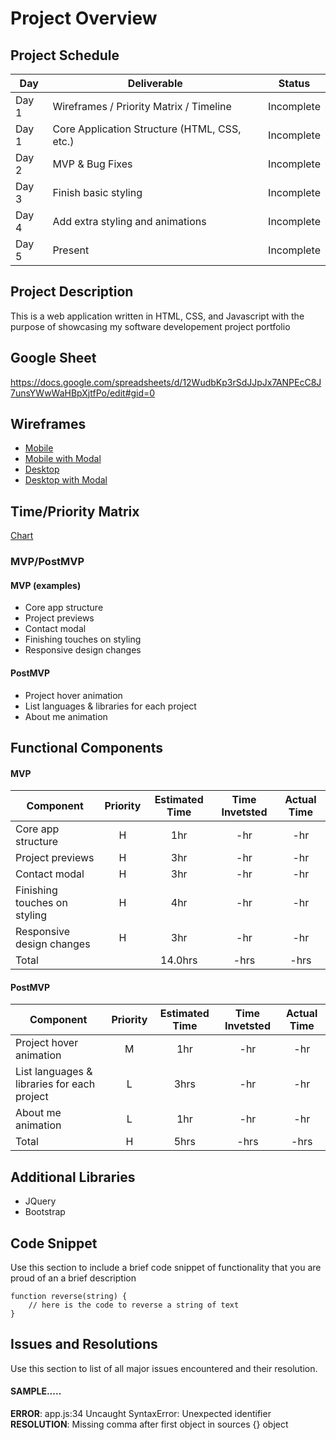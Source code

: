 # Project Overview

## Project Schedule

|  Day | Deliverable | Status
|---|---| ---|
|Day 1| Wireframes / Priority Matrix / Timeline | Incomplete
|Day 1| Core Application Structure (HTML, CSS, etc.) | Incomplete
|Day 2| MVP & Bug Fixes | Incomplete
|Day 3| Finish basic styling | Incomplete
|Day 4| Add extra styling and animations | Incomplete
|Day 5| Present | Incomplete


## Project Description

This is a web application written in HTML, CSS, and Javascript with the purpose of showcasing my software developement project portfolio

## Google Sheet

https://docs.google.com/spreadsheets/d/12WudbKp3rSdJJpJx7ANPEcC8J7unsYWwWaHBpXjtfPo/edit#gid=0

## Wireframes

- [Mobile](images/wireframe_mobile.jpg)
- [Mobile with Modal](images/wireframe_mobile_modal.jpg)
- [Desktop](images/wireframe_desktop.jpg)
- [Desktop with Modal](images/wireframe_desktop_modal.jpg)


## Time/Priority Matrix 

[Chart](images/time_priority_matrix.jpg)

### MVP/PostMVP

#### MVP (examples)

- Core app structure
- Project previews 
- Contact modal 
- Finishing touches on styling
- Responsive design changes

#### PostMVP 

- Project hover animation
- List languages & libraries for each project
- About me animation

## Functional Components

#### MVP
| Component | Priority | Estimated Time | Time Invetsted | Actual Time |
| --- | :---: |  :---: | :---: | :---: |
| Core app structure | H | 1hr | -hr | -hr|
| Project previews | H | 3hr | -hr | -hr|
| Contact modal | H | 3hr | -hr | -hr |
| Finishing touches on styling | H | 4hr | -hr | -hr|
| Responsive design changes | H | 3hr | -hr | -hr|
| Total |  | 14.0hrs| -hrs | -hrs |

#### PostMVP
| Component | Priority | Estimated Time | Time Invetsted | Actual Time |
| --- | :---: |  :---: | :---: | :---: |
| Project hover animation | M | 1hr | -hr | -hr|
| List languages & libraries for each project | L | 3hrs| -hr | -hr |
| About me animation | L | 1hr | -hr | -hr|
| Total | H | 5hrs| -hrs | -hrs |

## Additional Libraries
- JQuery
- Bootstrap

## Code Snippet

Use this section to include a brief code snippet of functionality that you are proud of an a brief description  

```
function reverse(string) {
	// here is the code to reverse a string of text
}
```

## Issues and Resolutions
 Use this section to list of all major issues encountered and their resolution.

#### SAMPLE.....
**ERROR**: app.js:34 Uncaught SyntaxError: Unexpected identifier                                
**RESOLUTION**: Missing comma after first object in sources {} object
